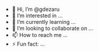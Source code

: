 - 👋 Hi, I’m @gdezaru
- 👀 I’m interested in ...
- 🌱 I’m currently learning ...
- 💞️ I’m looking to collaborate on ...
- 📫 How to reach me ...
- ⚡ Fun fact: ...

<!---
gdezaru/gdezaru is a ✨ special ✨ repository because its `README.md` (this file) appears on your GitHub profile.
You can click the Preview link to take a look at your changes.
--->
